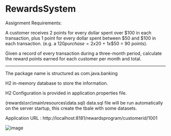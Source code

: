 # RewardsSystem

 Assignment Requirements:
 
 A customer receives 2 points for every dollar spent over $100 in each transaction, plus 1 point for every dollar spent between $50 and $100 in each transaction.
(e.g. a $120 purchase = 2x$20 + 1x$50 = 90 points).

Given a record of every transaction during a three-month period, calculate the reward points earned for each customer per month and total.

---------------------------------------------------------------------------------------------------------------------------

The package name is structured as com.java.banking

H2 in-memory database to store the information.

H2 Configuration is provided in application.properties file.

(rewards\src\main\resources\data.sql) data.sql file will be run automatically on the server startup, this create the tbale with some datasets.


Application URL :  http://localhost:8181/rewardsprogram/customerid/1001

![image](https://user-images.githubusercontent.com/125673834/219702599-e1225c00-2918-4221-89aa-53ca8c33da30.png)
